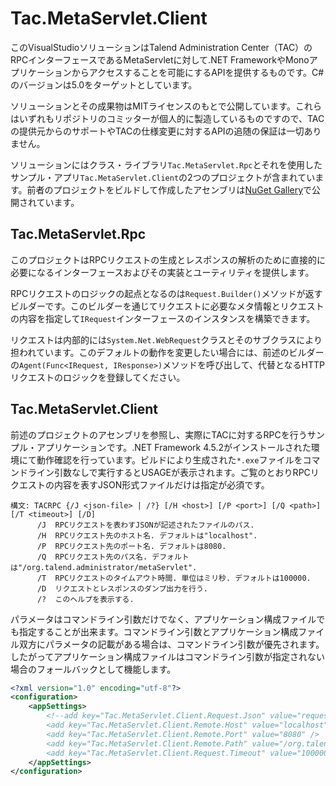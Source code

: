 # Tac.MetaServlet.Client

このVisualStudioソリューションはTalend Administration Center（TAC）のRPCインターフェースであるMetaServletに対して.NET FrameworkやMonoアプリケーションからアクセスすることを可能にするAPIを提供するものです。C#のバージョンは5.0をターゲットとしています。

ソリューションとその成果物はMITライセンスのもとで公開しています。これらはいずれもリポジトリのコミッターが個人的に製造しているものですので、TACの提供元からのサポートやTACの仕様変更に対するAPIの追随の保証は一切ありません。

ソリューションにはクラス・ライブラリ`Tac.MetaServlet.Rpc`とそれを使用したサンプル・アプリ`Tac.MetaServlet.Client`の2つのプロジェクトが含まれています。前者のプロジェクトをビルドして作成したアセンブリは[NuGet Gallery](https://www.nuget.org/packages/Tac.MetaServlet.Rpc/)で公開されています。

## Tac.MetaServlet.Rpc

このプロジェクトはRPCリクエストの生成とレスポンスの解析のために直接的に必要になるインターフェースおよびその実装とユーティリティを提供します。

RPCリクエストのロジックの起点となるのは`Request.Builder()`メソッドが返すビルダーです。このビルダーを通じてリクエストに必要なメタ情報とリクエストの内容を指定して`IRequest`インターフェースのインスタンスを構築できます。

リクエストは内部的には`System.Net.WebRequest`クラスとそのサブクラスにより担われています。このデフォルトの動作を変更したい場合には、前述のビルダーの`Agent(Func<IRequest, IResponse>)`メソッドを呼び出して、代替となるHTTPリクエストのロジックを登録してください。

## Tac.MetaServlet.Client

前述のプロジェクトのアセンブリを参照し、実際にTACに対するRPCを行うサンプル・アプリケーションです。.NET Framework 4.5.2がインストールされた環境にて動作確認を行っています。ビルドにより生成された`*.exe`ファイルをコマンドライン引数なしで実行するとUSAGEが表示されます。ご覧のとおりRPCリクエストの内容を表すJSON形式ファイルだけは指定が必須です。

```
構文: TACRPC {/J <json-file> | /?} [/H <host>] [/P <port>] [/Q <path>] [/T <timeout>] [/D]
      /J  RPCリクエストを表わすJSONが記述されたファイルのパス.
      /H  RPCリクエスト先のホスト名. デフォルトは"localhost".
      /P  RPCリクエスト先のポート名. デフォルトは8080.
      /Q  RPCリクエスト先のパス名. デフォルトは"/org.talend.administrator/metaServlet".
      /T  RPCリクエストのタイムアウト時間. 単位はミリ秒. デフォルトは100000.
      /D  リクエストとレスポンスのダンプ出力を行う.
      /?  このヘルプを表示する.
```

パラメータはコマンドライン引数だけでなく、アプリケーション構成ファイルでも指定することが出来ます。コマンドライン引数とアプリケーション構成ファイル双方にパラメータの記載がある場合は、コマンドライン引数が優先されます。したがってアプリケーション構成ファイルはコマンドライン引数が指定されない場合のフォールバックとして機能します。

```xml
<?xml version="1.0" encoding="utf-8"?>
<configuration>
	<appSettings>
        <!--add key="Tac.MetaServlet.Client.Request.Json" value="request.json" />
        <add key="Tac.MetaServlet.Client.Remote.Host" value="localhost" />
        <add key="Tac.MetaServlet.Client.Remote.Port" value="8080" />
        <add key="Tac.MetaServlet.Client.Remote.Path" value="/org.talend.administrator/metaServlet" />
        <add key="Tac.MetaServlet.Client.Request.Timeout" value="100000" / -->
    </appSettings>
</configuration>
```
